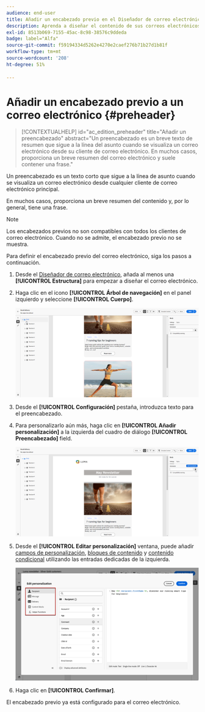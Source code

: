 ```yaml
---
audience: end-user
title: Añadir un encabezado previo en el Diseñador de correo electrónico
description: Aprenda a diseñar el contenido de sus correos electrónicos
exl-id: 8513b069-7155-45ac-8c98-38576c9ddeda
badge: label="Alfa"
source-git-commit: f59194334d5262e4270e2caef276b71b27d1b81f
workflow-type: tm+mt
source-wordcount: '208'
ht-degree: 51%

---
```


# Añadir un encabezado previo a un correo electrónico {#preheader}

>[!CONTEXTUALHELP]
>id="ac_edition_preheader"
>title="Añadir un preencabezado"
>abstract="Un preencabezado es un breve texto de resumen que sigue a la línea del asunto cuando se visualiza un correo electrónico desde su cliente de correo electrónico. En muchos casos, proporciona un breve resumen del correo electrónico y suele contener una frase."

Un preencabezado es un texto corto que sigue a la línea de asunto cuando se visualiza un correo electrónico desde cualquier cliente de correo electrónico principal.

En muchos casos, proporciona un breve resumen del contenido y, por lo general, tiene una frase.

>[!NOTE]
>
>Los encabezados previos no son compatibles con todos los clientes de correo electrónico. Cuando no se admite, el encabezado previo no se muestra.

Para definir el encabezado previo del correo electrónico, siga los pasos a continuación.

1. Desde el [Diseñador de correo electrónico](create-email-content.md), añada al menos una **[!UICONTROL Estructura]** para empezar a diseñar el correo electrónico.

1. Haga clic en el icono **[!UICONTROL Árbol de navegación]** en el panel izquierdo y seleccione **[!UICONTROL Cuerpo]**.

   ![](assets/preheader_body.png)

1. Desde el **[!UICONTROL Configuración]** pestaña, introduzca texto para el preencabezado.

1. Para personalizarlo aún más, haga clic en **[!UICONTROL Añadir personalización]** a la izquierda del cuadro de diálogo **[!UICONTROL Preencabezado]** field.

   ![](assets/preheader_body_settings.png)

1. Desde el **[!UICONTROL Editar personalización]** ventana, puede añadir [campos de personalización](../personalization/personalize.md), [bloques de contenido](../personalization/content-blocks.md) y [contenido condicional](../personalization/conditions.md) utilizando las entradas dedicadas de la izquierda.

   ![](assets/preheader_body_personalization.png)

1. Haga clic en **[!UICONTROL Confirmar]**.

El encabezado previo ya está configurado para el correo electrónico.
